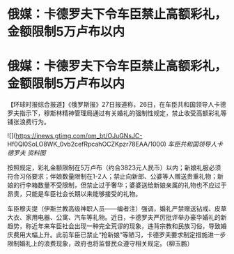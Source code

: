 # 俄媒：卡德罗夫下令车臣禁止高额彩礼，金额限制5万卢布以内

# 俄媒：卡德罗夫下令车臣禁止高额彩礼，金额限制5万卢布以内

【环球时报综合报道】《俄罗斯报》27日报道称，26日，在车臣共和国领导人卡德罗夫指示下，穆斯林精神管理局通过有关婚礼的强制性规定，禁止收受高额彩礼等铺张浪费行为。

![](https://inews.gtimg.com/om_bt/OJuGNsJC-
Hf0Ql0SoLO8WK_0vb2cefRpcahOCZKpzr78EAA/1000) _车臣共和国领导人卡德罗夫 资料图_

按照规定，彩礼金额限制在5万卢布（约合3823元人民币）以内；新娘礼服必须符合习俗要求；伴娘数量限制在1-2人；禁止向新郎、公婆等人赠送贵重礼物；新娘的行李箱数量不受限制，但禁止过于奢华；婆婆送给新娘亲属的礼物也不应过于昂贵，只能是车臣社会长期以来能够接受的礼物。

车臣穆夫提（伊斯兰教高级神职人员——编者注）强调，婚礼严禁赠送钻戒、皮草大衣、家用电器、公寓、汽车等礼物。近日，卡德罗夫严厉批评举办豪华婚礼的新趋势，称近年来车臣社会出现一种完全荒谬的现象，违背宗教和民族习俗，导致婚庆费用大幅上升。此前车臣已禁止“抢新娘”等陋习，卡德罗夫要求制定措施进一步限制婚礼上的浪费现象，政府也将监督民众遵守相关规定。（柳玉鹏）

